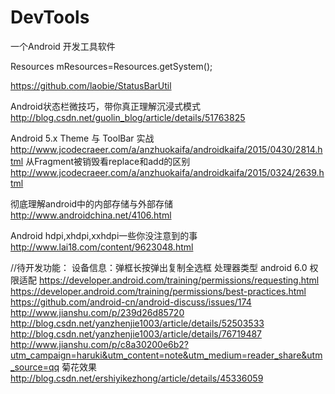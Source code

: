 # DevTools
一个Android 开发工具软件


Resources mResources=Resources.getSystem();

https://github.com/laobie/StatusBarUtil

 Android状态栏微技巧，带你真正理解沉浸式模式
http://blog.csdn.net/guolin_blog/article/details/51763825

Android 5.x Theme 与 ToolBar 实战
http://www.jcodecraeer.com/a/anzhuokaifa/androidkaifa/2015/0430/2814.html
从Fragment被销毁看replace和add的区别
http://www.jcodecraeer.com/a/anzhuokaifa/androidkaifa/2015/0324/2639.html

彻底理解android中的内部存储与外部存储
http://www.androidchina.net/4106.html

Android hdpi,xhdpi,xxhdpi一些你没注意到的事
http://www.lai18.com/content/9623048.html

//待开发功能：
设备信息：弹框长按弹出复制全选框
处理器类型
android 6.0 权限适配
https://developer.android.com/training/permissions/requesting.html
https://developer.android.com/training/permissions/best-practices.html
https://github.com/android-cn/android-discuss/issues/174
http://www.jianshu.com/p/239d26d85720
http://blog.csdn.net/yanzhenjie1003/article/details/52503533
http://blog.csdn.net/yanzhenjie1003/article/details/76719487
http://www.jianshu.com/p/c8a30200e6b2?utm_campaign=haruki&utm_content=note&utm_medium=reader_share&utm_source=qq
菊花效果
http://blog.csdn.net/ershiyikezhong/article/details/45336059

